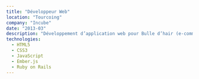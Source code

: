 ```yaml
---
title: "Développeur Web"
location: "Tourcoing"
company: "Incube"
date: "2013-03"
description: "Développement d’application web pour Bulle d’hair (e-commerce + sites dynamique) Développement front-end (UI & UX) inachevé d’une solution de Web radio."
technologies: 
  - HTML5
  - CSS3
  - JavaScript
  - Ember.js
  - Ruby on Rails
---
```

